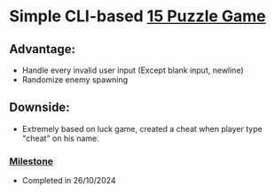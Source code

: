 <h1>Simple CLI-based <a href="https://en.wikipedia.org/wiki/15_puzzle">15 Puzzle Game</a> </h1>
<h2>Advantage:</h2>
<ul>
  <li>Handle every invalid user input (Except blank input, newline)</li>
  <li>Randomize enemy spawning</li>
</ul>

<h2>Downside:</h2>
<ul>
  <li>Extremely based on luck game, created a cheat when player type "cheat" on his name.</li>
</ul>

<h3><ins>Milestone</ins></h3>
<ul>
  <li>Completed in 26/10/2024</li>
</ul>
